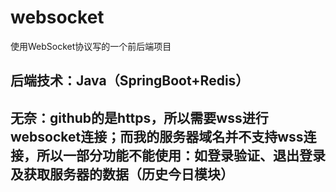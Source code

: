# websocket
使用WebSocket协议写的一个前后端项目

## 后端技术：Java（SpringBoot+Redis）

## 无奈：github的是https，所以需要wss进行websocket连接；而我的服务器域名并不支持wss连接，所以一部分功能不能使用：如登录验证、退出登录及获取服务器的数据（历史今日模块）
